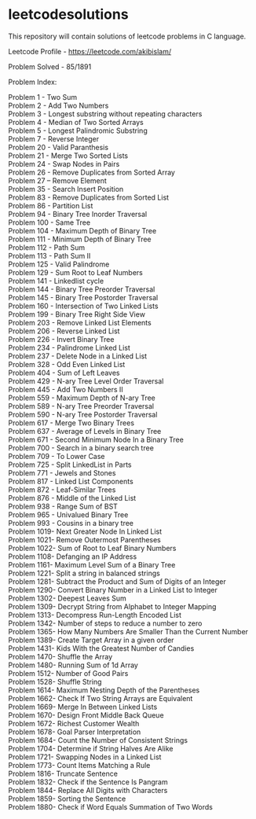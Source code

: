 # leetcodesolutions
This repository will contain solutions of leetcode problems in C language.

Leetcode Profile - https://leetcode.com/akibislam/

Problem Solved - 85/1891

Problem Index:

Problem 1  - Two Sum <br />
Problem 2  - Add Two Numbers <br />
Problem 3  - Longest substring without repeating characters <br />
Problem 4  - Median of Two Sorted Arrays <br />
Problem 5  - Longest Palindromic Substring <br />
Problem 7  - Reverse Integer <br />
Problem 20 - Valid Paranthesis <br />
Problem 21 - Merge Two Sorted Lists <br />
Problem 24 - Swap Nodes in Pairs <br />
Problem 26 - Remove Duplicates from Sorted Array <br />
Problem 27 – Remove Element <br /> 
Problem 35 - Search Insert Position <br />
Problem 83 - Remove Duplicates from Sorted List <br />
Problem 86 - Partition List <br />
Problem 94 - Binary Tree Inorder Traversal <br />
Problem 100 - Same Tree <br />
Problem 104 - Maximum Depth of Binary Tree <br />
Problem 111 - Minimum Depth of Binary Tree <br />
Problem 112 - Path Sum <br />
Problem 113 - Path Sum II <br />
Problem 125 - Valid Palindrome <br />
Problem 129 - Sum Root to Leaf Numbers <br />
Problem 141 - Linkedlist cycle <br />
Problem 144 - Binary Tree Preorder Traversal <br />
Problem 145 - Binary Tree Postorder Traversal <br />
Problem 160 - Intersection of Two Linked Lists <br />
Problem 199 - Binary Tree Right Side View <br />
Problem 203 - Remove Linked List Elements <br />
Problem 206 - Reverse Linked List <br />
Problem 226 - Invert Binary Tree <br />
Problem 234 - Palindrome Linked List <br />
Problem 237 - Delete Node in a Linked List <br />
Problem 328	- Odd Even Linked List <br />
Problem 404 - Sum of Left Leaves <br />
Problem 429 - N-ary Tree Level Order Traversal  <br />
Problem 445 - Add Two Numbers II <br />
Problem 559 - Maximum Depth of N-ary Tree <br />
Problem 589 - N-ary Tree Preorder Traversal <br />
Problem 590 - N-ary Tree Postorder Traversal <br />
Problem 617 - Merge Two Binary Trees <br />
Problem 637 - Average of Levels in Binary Tree <br />
Problem 671 - Second Minimum Node In a Binary Tree <br />
Problem 700 - Search in a binary search tree <br />
Problem 709 - To Lower Case <br />
Problem 725 - Split LinkedList in Parts <br />
Problem 771 - Jewels and Stones <br />
Problem 817 - Linked List Components <br />
Problem 872 - Leaf-Similar Trees <br />
Problem 876 - Middle of the Linked List <br />
Problem 938 - Range Sum of BST <br />
Problem 965 - Univalued Binary Tree <br />
Problem 993 - Cousins in a binary tree <br />
Problem 1019- Next Greater Node In Linked List <br />
Problem 1021- Remove Outermost Parentheses <br />
Problem 1022- Sum of Root to Leaf Binary Numbers <br />
Problem 1108- Defanging an IP Address <br />
Problem 1161- Maximum Level Sum of a Binary Tree <br />
Problem 1221- Split a string in balanced strings  <br />
Problem 1281- Subtract the Product and Sum of Digits of an Integer <br />
Problem 1290- Convert Binary Number in a Linked List to Integer <br />
Problem 1302- Deepest Leaves Sum <br />
Problem 1309- Decrypt String from Alphabet to Integer Mapping <br />
Problem 1313- Decompress Run-Length Encoded List <br />
Problem 1342- Number of steps to reduce a number to zero <br />
Problem 1365- How Many Numbers Are Smaller Than the Current Number <br />
Problem 1389- Create Target Array in a given order <br />
Problem 1431- Kids With the Greatest Number of Candies <br />
Problem 1470- Shuffle the Array <br />
Problem 1480- Running Sum of 1d Array <br />
Problem 1512- Number of Good Pairs <br />
Problem 1528- Shuffle String <br />
Problem 1614- Maximum Nesting Depth of the Parentheses <br />
Problem 1662- Check If Two String Arrays are Equivalent <br />
Problem 1669- Merge In Between Linked Lists <br />
Problem 1670- Design Front Middle Back Queue <br />
Problem 1672- Richest Customer Wealth <br />
Problem 1678- Goal Parser Interpretation <br />
Problem 1684- Count the Number of Consistent Strings  <br />
Problem 1704- Determine if String Halves Are Alike  <br />
Problem 1721- Swapping Nodes in a Linked List <br />
Problem 1773- Count Items Matching a Rule <br />
Problem 1816- Truncate Sentence <br />
Problem 1832- Check if the Sentence Is Pangram <br />
Problem 1844- Replace All Digits with Characters <br />
Problem 1859- Sorting the Sentence <br />
Problem 1880- Check if Word Equals Summation of Two Words <br />

